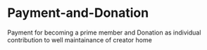 # Payment-and-Donation
Payment for becoming a prime member and Donation as individual contribution to well maintainance of creator home
